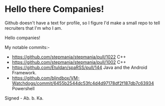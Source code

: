 # Hello there Companies!
Github doesn't have a text for profile, so I figure I'd make a small repo to tell recruiters that I'm who I am.

Hello companies!

My notable commits:-

- https://github.com/stepmania/stepmania/pull/1022 C++
- https://github.com/stepmania/stepmania/pull/1002 C++
- https://github.com/Etuldan/spaRSS/pull/144 Java and the Android Framework.
- https://github.com/blindbox/VM-Watchdogs/commit/6455b2544dc53fc4d4d97178df2f187db7c63934 Powershell

Signed - Ab. b. Ka.
